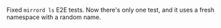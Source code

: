 Fixed `mirrord ls` E2E tests. Now there's only one test, and it uses a fresh namespace with a random name.
